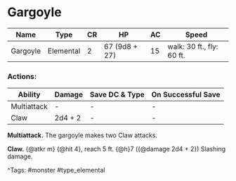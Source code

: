 # Gargoyle

| Name | Type | CR | HP | AC | Speed |
|------|------|----|----|----|-------|
| Gargoyle | Elemental | 2 | 67 (9d8 + 27) | 15 | walk: 30 ft., fly: 60 ft. |

### Actions:

| Ability | Damage | Save DC & Type | On Successful Save |
|---------|--------|----------------|--------------------|
| Multiattack | - | - | - |
| Claw | 2d4 + 2 | - | - |


**Multiattack.** The gargoyle makes two Claw attacks.

**Claw.** {@atkr m} {@hit 4}, reach 5 ft. {@h}7 ({@damage 2d4 + 2}) Slashing damage.

^Tags: #monster #type_elemental